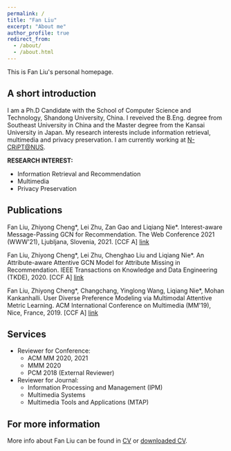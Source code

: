 ```yaml
---
permalink: /
title: "Fan Liu"
excerpt: "About me"
author_profile: true
redirect_from: 
  - /about/
  - /about.html
---
```


This is Fan Liu's personal homepage.

## A short introduction
I am a Ph.D Candidate with the School of Computer Science and Technology, Shandong University, China. I reveived the B.Eng. degree from Southeast University in China and the Master degree from the Kansai University in Japan. My research interests include information retrieval, multimedia and privacy preservation. I am currently working at [N-CRiPT@NUS](https://ncript.comp.nus.edu.sg/).

<b>RESEARCH INTEREST:</b>
* Information Retrieval and Recommendation
* Multimedia
* Privacy Preservation


## Publications
Fan Liu, Zhiyong Cheng*, Lei Zhu, Zan Gao and Liqiang Nie*. Interest-aware Message-Passing GCN for Recommendation. The Web Conference 2021 (WWW'21), Ljubljana, Slovenia, 2021. [CCF A] [link](https://arxiv.org/pdf/2102.10044.pdf) 

Fan Liu, Zhiyong Cheng*, Lei Zhu, Chenghao Liu and Liqiang Nie*. An Attribute-aware Attentive GCN Model for Attribute Missing in Recommendation. IEEE Transactions on Knowledge and Data Engineering (TKDE), 2020. [CCF A] [link](https://ieeexplore.ieee.org/document/9272360) 

Fan Liu, Zhiyong Cheng*, Changchang, Yinglong Wang, Liqiang Nie*, Mohan Kankanhalli. User Diverse Preference Modeling via Multimodal Attentive Metric Learning. ACM International Conference on Multimedia (MM'19), Nice, France, 2019. [CCF A] [link](https://arxiv.org/abs/1908.07738) 

## Services
* Reviewer for Conference:
  + ACM MM 2020, 2021
  + MMM 2020
  + PCM 2018 (External Reviewer)
* Reviewer for Journal:
  + Information Processing and Management (IPM)
  + Multimedia Systems 
  + Multimedia Tools and Applications (MTAP)



## For more information
More info about Fan Liu can be found in [CV](https://liufancs.github.io/cv/) or [downloaded CV](http://liufancs.github.io/files/CV_liufan_Eng.pdf).
